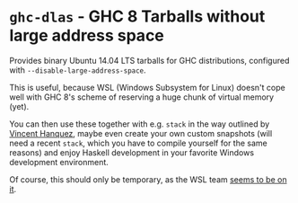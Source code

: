 # `ghc-dlas` - GHC 8 Tarballs without large address space

Provides binary Ubuntu 14.04 LTS tarballs for GHC distributions, configured with `--disable-large-address-space`. 

This is useful, because WSL (Windows Subsystem for Linux) doesn't cope well with GHC 8's scheme of reserving a huge chunk of virtual memory (yet).

You can then use these together with e.g. `stack` in the way outlined by [Vincent Hanquez](https://vincenthz.github.io/posts/haskell/2017-07-20-ghc-stack.html), maybe even create your own custom snapshots (will need a recent `stack`, which you have to compile yourself for the same reasons) and enjoy Haskell development in your favorite Windows development environment.

Of course, this should only be temporary, as the WSL team [seems to be on it](https://github.com/Microsoft/BashOnWindows/issues/1671).
